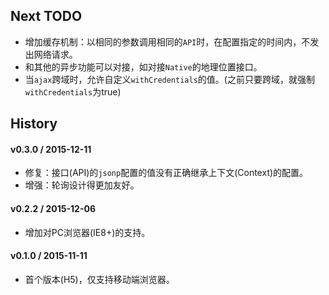 ## Next TODO

* 增加缓存机制：以相同的参数调用相同的`API`时，在配置指定的时间内，不发出网络请求。
* 和其他的异步功能可以对接，如对接`Native`的地理位置接口。
* 当`ajax`跨域时，允许自定义`withCredentials`的值。(之前只要跨域，就强制`withCredentials`为true)

## History

#### v0.3.0 / 2015-12-11

* 修复：接口(API)的`jsonp`配置的值没有正确继承上下文(Context)的配置。
* 增强：轮询设计得更加友好。

#### v0.2.2 / 2015-12-06

* 增加对PC浏览器(IE8+)的支持。

#### v0.1.0 / 2015-11-11

* 首个版本(H5)，仅支持移动端浏览器。